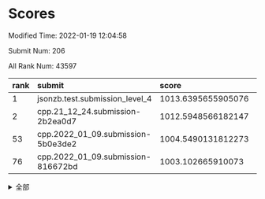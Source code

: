 # Scores

Modified Time: 2022-01-19 12:04:58

Submit Num: 206

All Rank Num: 43597

| rank |               submit               |       score        |       sigma        | pk_num |
| :--- | :--------------------------------- | :----------------- | :----------------- | :----- |
| 1    | jsonzb.test.submission_level_4     | 1013.6395655905076 | 0.8341088379552909 | 833    |
| 2    | cpp.21_12_24.submission-2b2ea0d7   | 1012.5948566182147 | 0.7944087473542638 | 844    |
| 53   | cpp.2022_01_09.submission-5b0e3de2 | 1004.5490131812273 | 0.7093555722401744 | 847    |
| 76   | cpp.2022_01_09.submission-816672bd | 1003.102665910073  | 0.7195608849120644 | 847    |


<details>
<summary>全部</summary>

| rank |                 submit                 |       score        |       sigma        | pk_num |
| :--- | :------------------------------------- | :----------------- | :----------------- | :----- |
| 1    | jsonzb.test.submission_level_4         | 1013.6395655905076 | 0.8341088379552909 | 833    |
| 2    | cpp.21_12_24.submission-2b2ea0d7       | 1012.5948566182147 | 0.7944087473542638 | 844    |
| 3    | gobigger.level_3.submission_level_3_33 | 1011.654891035046  | 0.7891467379040852 | 849    |
| 4    | gobigger.level_3.submission_level_3_3  | 1011.5443406287318 | 0.7455785241272312 | 847    |
| 5    | gobigger.level_3.submission_level_3_41 | 1011.5347130661847 | 0.7648273446009518 | 846    |
| 6    | gobigger.level_3.submission_level_3_45 | 1011.1677138315634 | 0.7442741218368423 | 850    |
| 7    | gobigger.level_3.submission_level_3_38 | 1011.1155049992819 | 0.7461878746301818 | 851    |
| 8    | gobigger.level_3.submission_level_3_31 | 1010.9092955241608 | 0.7753808509045274 | 848    |
| 9    | gobigger.level_3.submission_level_3_2  | 1010.8664702990891 | 0.7562931995522912 | 848    |
| 10   | gobigger.level_3.submission_level_3_43 | 1010.8499746253858 | 0.7672961339413708 | 845    |
| 11   | gobigger.level_3.submission_level_3_1  | 1010.84040097427   | 0.777116369776446  | 843    |
| 12   | gobigger.level_3.submission_level_3_36 | 1010.7920163246383 | 0.7654294305433426 | 846    |
| 13   | gobigger.level_3.submission_level_3_8  | 1010.7263092447972 | 0.7681811877257365 | 846    |
| 14   | gobigger.level_3.submission_level_3_15 | 1010.6005948341641 | 0.7534877794789901 | 849    |
| 15   | gobigger.level_3.submission_level_3_21 | 1010.4982441104819 | 0.7762281223989375 | 849    |
| 16   | gobigger.level_3.submission_level_3_16 | 1010.480553897566  | 0.7698074023264125 | 844    |
| 17   | gobigger.level_3.submission_level_3_29 | 1010.4268139613434 | 0.7560357520214435 | 844    |
| 18   | gobigger.level_3.submission_level_3_20 | 1010.2835860536703 | 0.7605604001098499 | 847    |
| 19   | gobigger.level_3.submission_level_3_42 | 1010.2834659387204 | 0.7451340888002459 | 843    |
| 20   | gobigger.level_3.submission_level_3_5  | 1010.1384224573982 | 0.7419928438978703 | 847    |
| 21   | gobigger.level_3.submission_level_3_6  | 1010.0488418828286 | 0.7727296649113046 | 846    |
| 22   | gobigger.level_3.submission_level_3_19 | 1009.9317879455133 | 0.7449164382746741 | 840    |
| 23   | gobigger.level_3.submission_level_3_25 | 1009.8849757759053 | 0.7667733232388675 | 840    |
| 24   | gobigger.level_3.submission_level_3_9  | 1009.8493603795674 | 0.7880418054603276 | 851    |
| 25   | gobigger.level_3.submission_level_3_32 | 1009.8460728543289 | 0.7391985688989116 | 854    |
| 26   | gobigger.level_3.submission_level_3_7  | 1009.8411676091883 | 0.748924467870892  | 848    |
| 27   | gobigger.level_3.submission_level_3_46 | 1009.7989702016405 | 0.7414871355439628 | 852    |
| 28   | gobigger.level_3.submission_level_3_27 | 1009.7927915673278 | 0.7703265938979758 | 847    |
| 29   | gobigger.level_3.submission_level_3_28 | 1009.7700478352722 | 0.7330138202231568 | 846    |
| 30   | gobigger.level_3.submission_level_3_49 | 1009.6910018884641 | 0.7482045677845311 | 845    |
| 31   | gobigger.level_3.submission_level_3_12 | 1009.665054316895  | 0.7739679089520063 | 846    |
| 32   | gobigger.level_3.submission_level_3_34 | 1009.6002932168269 | 0.7578183468633606 | 843    |
| 33   | gobigger.level_3.submission_level_3_48 | 1009.4819012964035 | 0.7492358192542975 | 853    |
| 34   | gobigger.level_3.submission_level_3_24 | 1009.4520135835897 | 0.7332123036225141 | 840    |
| 35   | gobigger.level_3.submission_level_3_26 | 1009.4292797285433 | 0.7474429718075585 | 845    |
| 36   | gobigger.level_3.submission_level_3_18 | 1009.4172653584528 | 0.7461826781154287 | 848    |
| 37   | gobigger.level_3.submission_level_3_0  | 1009.3674923371341 | 0.7602936392632206 | 848    |
| 38   | gobigger.level_3.submission_level_3_47 | 1009.2244398130458 | 0.745075513456118  | 852    |
| 39   | gobigger.level_3.submission_level_3_37 | 1009.2109348353091 | 0.7749108651492506 | 848    |
| 40   | gobigger.level_3.submission_level_3_39 | 1009.1266286985302 | 0.7487060536025576 | 844    |
| 41   | gobigger.level_3.submission_level_3_10 | 1009.1184950790528 | 0.7481902498311123 | 851    |
| 42   | gobigger.level_3.submission_level_3_40 | 1009.068821240975  | 0.7452166869488894 | 842    |
| 43   | gobigger.level_3.submission_level_3_13 | 1009.0063610142133 | 0.7299410565243626 | 849    |
| 44   | gobigger.level_3.submission_level_3_44 | 1008.9576607991223 | 0.7356007959029855 | 845    |
| 45   | gobigger.level_3.submission_level_3_23 | 1008.9202668163514 | 0.7473928378510609 | 853    |
| 46   | gobigger.level_3.submission_level_3_4  | 1008.9191704182074 | 0.7527206662497086 | 842    |
| 47   | gobigger.level_3.submission_level_3_22 | 1008.6890204618963 | 0.7388620196600698 | 846    |
| 48   | gobigger.level_3.submission_level_3_35 | 1008.4231197804844 | 0.7532773104445528 | 847    |
| 49   | gobigger.level_3.submission_level_3_17 | 1008.363849331856  | 0.7624555950726766 | 856    |
| 50   | gobigger.level_3.submission_level_3_11 | 1008.3080652452325 | 0.7378116325877575 | 843    |
| 51   | gobigger.level_3.submission_level_3_30 | 1008.2829648704443 | 0.7420499513097069 | 840    |
| 52   | gobigger.level_3.submission_level_3_14 | 1008.0271836691937 | 0.7303633899341744 | 846    |
| 53   | cpp.2022_01_09.submission-5b0e3de2     | 1004.5490131812273 | 0.7093555722401744 | 847    |
| 54   | gobigger.level_1.submission_level_1_2  | 1004.4513492299269 | 0.7165388154620006 | 846    |
| 55   | gobigger.level_1.submission_level_1_39 | 1004.2436184493691 | 0.723662609956632  | 852    |
| 56   | gobigger.level_1.submission_level_1_33 | 1004.1106102276156 | 0.7195596084438184 | 849    |
| 57   | gobigger.level_1.submission_level_1_1  | 1004.0436740756559 | 0.7187058467458619 | 839    |
| 58   | gobigger.level_1.submission_level_1_10 | 1003.9934159443632 | 0.7164585796326931 | 850    |
| 59   | gobigger.level_1.submission_level_1_34 | 1003.9912219748821 | 0.7094544580864605 | 847    |
| 60   | gobigger.level_1.submission_level_1_38 | 1003.9570876882602 | 0.7040185548383694 | 847    |
| 61   | gobigger.level_1.submission_level_1_0  | 1003.9083021573181 | 0.7187490470943204 | 847    |
| 62   | gobigger.level_1.submission_level_1_23 | 1003.7240874464441 | 0.7163455594804611 | 847    |
| 63   | gobigger.level_1.submission_level_1_45 | 1003.6905940622548 | 0.7177240090491834 | 844    |
| 64   | gobigger.level_1.submission_level_1_16 | 1003.6212863118766 | 0.723762147312109  | 848    |
| 65   | gobigger.level_1.submission_level_1_12 | 1003.6150960309519 | 0.7070031884525464 | 844    |
| 66   | gobigger.level_1.submission_level_1_4  | 1003.6055772151248 | 0.7209607191476264 | 847    |
| 67   | gobigger.level_1.submission_level_1_19 | 1003.5539286295275 | 0.7198374028947949 | 843    |
| 68   | gobigger.level_1.submission_level_1_37 | 1003.5364429360294 | 0.7152059433230213 | 844    |
| 69   | gobigger.level_1.submission_level_1_24 | 1003.4960717401201 | 0.7292297210266258 | 846    |
| 70   | gobigger.level_1.submission_level_1_25 | 1003.4477082838239 | 0.7131779189531067 | 847    |
| 71   | gobigger.level_1.submission_level_1_49 | 1003.3921949679517 | 0.7209150811733473 | 841    |
| 72   | gobigger.level_1.submission_level_1_15 | 1003.2538613701138 | 0.7226636739539043 | 854    |
| 73   | gobigger.level_1.submission_level_1_8  | 1003.2532581822352 | 0.7156295727888312 | 849    |
| 74   | gobigger.level_1.submission_level_1_27 | 1003.1717008932469 | 0.711212627119289  | 841    |
| 75   | gobigger.level_1.submission_level_1_18 | 1003.1604914856579 | 0.7214447647714534 | 845    |
| 76   | cpp.2022_01_09.submission-816672bd     | 1003.102665910073  | 0.7195608849120644 | 847    |
| 77   | gobigger.level_1.submission_level_1_5  | 1003.1018965595313 | 0.7195837106146246 | 844    |
| 78   | gobigger.level_1.submission_level_1_30 | 1003.0816440370297 | 0.7170733660714583 | 847    |
| 79   | gobigger.level_1.submission_level_1_17 | 1003.0010796243887 | 0.7169068404806179 | 844    |
| 80   | gobigger.level_1.submission_level_1_44 | 1002.9906171152684 | 0.7288738803289644 | 851    |
| 81   | gobigger.level_1.submission_level_1_40 | 1002.9473913274566 | 0.7156745642724877 | 851    |
| 82   | gobigger.level_1.submission_level_1_7  | 1002.9180320034758 | 0.7154837176474202 | 846    |
| 83   | gobigger.level_1.submission_level_1_35 | 1002.9092882278936 | 0.7204398843981358 | 845    |
| 84   | gobigger.level_1.submission_level_1_29 | 1002.8975923221226 | 0.7142804406627791 | 849    |
| 85   | gobigger.level_1.submission_level_1_11 | 1002.8931196624187 | 0.7190565263706935 | 843    |
| 86   | gobigger.level_1.submission_level_1_22 | 1002.8773205581949 | 0.7097830070423771 | 849    |
| 87   | gobigger.level_1.submission_level_1_46 | 1002.8737680998182 | 0.7170382481226606 | 846    |
| 88   | gobigger.level_1.submission_level_1_36 | 1002.8734470063521 | 0.7203536185792186 | 852    |
| 89   | gobigger.level_1.submission_level_1_28 | 1002.7721157840728 | 0.7031221741360161 | 844    |
| 90   | gobigger.level_1.submission_level_1_14 | 1002.7620369073559 | 0.7241184427123256 | 841    |
| 91   | gobigger.level_1.submission_level_1_41 | 1002.7496750368347 | 0.7123087639501461 | 844    |
| 92   | gobigger.level_1.submission_level_1_9  | 1002.6712320378596 | 0.7141323754681238 | 849    |
| 93   | gobigger.level_1.submission_level_1_3  | 1002.6099508610667 | 0.7054180063057603 | 844    |
| 94   | gobigger.level_1.submission_level_1_20 | 1002.5432336088786 | 0.7153637306644414 | 844    |
| 95   | gobigger.level_1.submission_level_1_31 | 1002.4978508377443 | 0.7055548686186953 | 842    |
| 96   | gobigger.level_1.submission_level_1_42 | 1002.4154166482515 | 0.7031364708348723 | 846    |
| 97   | gobigger.level_1.submission_level_1_21 | 1002.4005333266895 | 0.7032093239225261 | 853    |
| 98   | gobigger.level_1.submission_level_1_32 | 1002.2956357252442 | 0.719976325712458  | 846    |
| 99   | gobigger.level_1.submission_level_1_26 | 1002.2226735709974 | 0.7056359173410998 | 845    |
| 100  | gobigger.level_1.submission_level_1_6  | 1002.2108454986143 | 0.6991439968422419 | 855    |
| 101  | gobigger.level_1.submission_level_1_13 | 1002.1699864478538 | 0.714947046813409  | 840    |
| 102  | gobigger.level_1.submission_level_1_48 | 1002.058678113057  | 0.7230843429376009 | 848    |
| 103  | gobigger.level_1.submission_level_1_47 | 1001.5233163558372 | 0.715794562840982  | 844    |
| 104  | gobigger.level_1.submission_level_1_43 | 1001.4579465541142 | 0.7039695479330758 | 846    |
| 105  | gobigger.random.submission_random_40   | 997.0262104092402  | 0.7097133599419605 | 846    |
| 106  | gobigger.random.submission_random_35   | 996.983926373369   | 0.7019824423702442 | 847    |
| 107  | gobigger.random.submission_random_4    | 996.9050185713282  | 0.7083361658250056 | 847    |
| 108  | gobigger.random.submission_random_3    | 996.8252974973877  | 0.7205279422347795 | 843    |
| 109  | gobigger.random.submission_random_38   | 996.8201512508527  | 0.7130523469932861 | 847    |
| 110  | gobigger.random.submission_random_13   | 996.615838794345   | 0.7185535526846182 | 846    |
| 111  | gobigger.random.submission_random_23   | 996.5958914727219  | 0.7138349546215822 | 841    |
| 112  | gobigger.random.submission_random_18   | 996.5910911993298  | 0.7102340256161738 | 845    |
| 113  | gobigger.random.submission_random_28   | 996.5448510313785  | 0.7054673489674544 | 847    |
| 114  | gobigger.random.submission_random_1    | 996.5262082142812  | 0.7163839616870918 | 845    |
| 115  | gobigger.random.submission_random_9    | 996.4888377273215  | 0.7131340818340205 | 846    |
| 116  | gobigger.random.submission_random_33   | 996.3913316924178  | 0.7161910083360367 | 853    |
| 117  | gobigger.random.submission_random_8    | 996.3870571166756  | 0.7073904615934322 | 846    |
| 118  | gobigger.random.submission_random_37   | 996.3393970982783  | 0.7092140168782416 | 849    |
| 119  | gobigger.random.submission_random_42   | 996.3369522562031  | 0.7149262021540963 | 845    |
| 120  | gobigger.random.submission_random_12   | 996.3110042958878  | 0.70061655626719   | 847    |
| 121  | gobigger.random.submission_random_31   | 996.3000516274676  | 0.6988736425729472 | 844    |
| 122  | gobigger.random.submission_random_10   | 996.2944790986072  | 0.709389346168426  | 840    |
| 123  | gobigger.random.submission_random_27   | 996.2553524864628  | 0.7193361858133479 | 852    |
| 124  | gobigger.random.submission_random_25   | 996.2113859503384  | 0.7168710078973478 | 847    |
| 125  | gobigger.random.submission_random_41   | 996.2077203247011  | 0.7249322095313426 | 843    |
| 126  | gobigger.random.submission_random_30   | 996.1512902923364  | 0.708402468259239  | 851    |
| 127  | gobigger.random.submission_random_45   | 996.1221690943279  | 0.7093673076093812 | 849    |
| 128  | gobigger.random.submission_random_34   | 996.1198335840842  | 0.7146555133848385 | 846    |
| 129  | gobigger.random.submission_random_5    | 996.0915185301631  | 0.7060226896880865 | 845    |
| 130  | gobigger.random.submission_random_36   | 996.0890610180787  | 0.7023281301760528 | 851    |
| 131  | gobigger.random.submission_random_49   | 996.0141728053599  | 0.7200223467405352 | 842    |
| 132  | gobigger.random.submission_random_17   | 995.9726319818118  | 0.7142980084396165 | 846    |
| 133  | gobigger.random.submission_random_32   | 995.9632905502585  | 0.6957686964701914 | 849    |
| 134  | gobigger.random.submission_random_20   | 995.962897788647   | 0.7082281165086146 | 850    |
| 135  | gobigger.random.submission_random_24   | 995.9498955703432  | 0.7005404324279573 | 848    |
| 136  | gobigger.random.submission_random_15   | 995.914181585414   | 0.7066364646962647 | 846    |
| 137  | gobigger.random.submission_random_29   | 995.8759936456532  | 0.709499158836132  | 845    |
| 138  | gobigger.random.submission_random_21   | 995.8251785563008  | 0.7043040611643572 | 849    |
| 139  | gobigger.random.submission_random_44   | 995.7975717667954  | 0.7147376723099523 | 848    |
| 140  | gobigger.random.submission_random_7    | 995.7621318103746  | 0.6939656705432129 | 850    |
| 141  | gobigger.random.submission_random_47   | 995.7352215735095  | 0.711362173856973  | 842    |
| 142  | gobigger.random.submission_random_22   | 995.7189270404273  | 0.7045969648663213 | 851    |
| 143  | gobigger.random.submission_random_0    | 995.686596619737   | 0.7225398566431205 | 849    |
| 144  | gobigger.random.submission_random_26   | 995.6575822716478  | 0.7051256730943833 | 850    |
| 145  | gobigger.random.submission_random_6    | 995.6514733243763  | 0.7147326331055479 | 851    |
| 146  | gobigger.random.submission_random_48   | 995.5064592571435  | 0.7100246497397453 | 845    |
| 147  | gobigger.random.submission_random_19   | 995.4851651764371  | 0.695826510499418  | 849    |
| 148  | gobigger.random.submission_random_16   | 995.3332852618281  | 0.7172839934459286 | 850    |
| 149  | gobigger.random.submission_random_39   | 995.3131236276013  | 0.7213938116519885 | 846    |
| 150  | gobigger.random.submission_random_43   | 995.2945359429216  | 0.7080442805411471 | 848    |
| 151  | gobigger.random.submission_random_2    | 995.1659055072115  | 0.7226716892478506 | 846    |
| 152  | gobigger.random.submission_random_46   | 994.7781600527265  | 0.7177087950627025 | 849    |
| 153  | gobigger.random.submission_random_11   | 994.6483025509135  | 0.7236935738780911 | 843    |
| 154  | gobigger.random.submission_random_14   | 994.5217173550539  | 0.710123137662879  | 842    |
| 155  | gobigger.level_2.submission_level_2_33 | 993.9641440336177  | 0.7316862296929568 | 845    |
| 156  | gobigger.level_2.submission_level_2_5  | 993.8099900071583  | 0.7346948001702398 | 845    |
| 157  | gobigger.level_2.submission_level_2_29 | 993.7510439967034  | 0.7295139669752974 | 843    |
| 158  | gobigger.level_2.submission_level_2_3  | 993.713154057693   | 0.7253273651386177 | 850    |
| 159  | gobigger.level_2.submission_level_2_44 | 993.5442759721413  | 0.7398893108404537 | 842    |
| 160  | gobigger.level_2.submission_level_2_2  | 993.4533126905386  | 0.7381289516253485 | 850    |
| 161  | gobigger.level_2.submission_level_2_20 | 993.3721700942793  | 0.708123746489608  | 846    |
| 162  | gobigger.level_2.submission_level_2_45 | 993.3470930913281  | 0.720507460691736  | 845    |
| 163  | gobigger.level_2.submission_level_2_35 | 993.1249306849675  | 0.7361397738120263 | 847    |
| 164  | gobigger.level_2.submission_level_2_8  | 993.1119499426225  | 0.7313702925266782 | 845    |
| 165  | gobigger.level_2.submission_level_2_37 | 992.9984460905565  | 0.7441479544958827 | 845    |
| 166  | gobigger.level_2.submission_level_2_26 | 992.9945988947064  | 0.7473263213149743 | 849    |
| 167  | gobigger.level_2.submission_level_2_7  | 992.9540438932887  | 0.7534159435083517 | 851    |
| 168  | gobigger.level_2.submission_level_2_21 | 992.9207791806937  | 0.7434077792494623 | 846    |
| 169  | gobigger.level_2.submission_level_2_18 | 992.7657513052438  | 0.7387880025915632 | 847    |
| 170  | gobigger.level_2.submission_level_2_6  | 992.7527870648971  | 0.7401859695933696 | 841    |
| 171  | gobigger.level_2.submission_level_2_41 | 992.6486440875102  | 0.7280256416534762 | 845    |
| 172  | gobigger.level_2.submission_level_2_22 | 992.582566406853   | 0.7450588505125533 | 843    |
| 173  | gobigger.level_2.submission_level_2_17 | 992.5634384513539  | 0.738381116997625  | 845    |
| 174  | gobigger.level_2.submission_level_2_25 | 992.5424378591208  | 0.7406576194472728 | 848    |
| 175  | gobigger.level_2.submission_level_2_4  | 992.442341470087   | 0.743307954781277  | 846    |
| 176  | gobigger.level_2.submission_level_2_34 | 992.3757142058301  | 0.7373157394344704 | 851    |
| 177  | gobigger.level_2.submission_level_2_46 | 992.3693805379728  | 0.752001267200077  | 850    |
| 178  | gobigger.level_2.submission_level_2_9  | 992.3158085446586  | 0.7358349271264301 | 847    |
| 179  | gobigger.level_2.submission_level_2_30 | 992.2701485978411  | 0.7512943250918634 | 844    |
| 180  | gobigger.level_2.submission_level_2_16 | 992.2325694063701  | 0.7509310524474119 | 843    |
| 181  | gobigger.level_2.submission_level_2_31 | 992.2031263183837  | 0.7556489310341208 | 848    |
| 182  | gobigger.level_2.submission_level_2_47 | 992.108140971406   | 0.749387864664344  | 843    |
| 183  | gobigger.level_2.submission_level_2_27 | 992.0535509876086  | 0.7501434643730275 | 849    |
| 184  | gobigger.level_2.submission_level_2_14 | 992.0270116068085  | 0.7375854471715746 | 844    |
| 185  | gobigger.level_2.submission_level_2_42 | 992.0024355231976  | 0.7500427394129808 | 844    |
| 186  | gobigger.level_2.submission_level_2_40 | 991.9285861978814  | 0.7459640682522695 | 850    |
| 187  | gobigger.level_2.submission_level_2_24 | 991.846019588182   | 0.7503335825124595 | 849    |
| 188  | gobigger.level_2.submission_level_2_38 | 991.7233488737172  | 0.766951103182089  | 842    |
| 189  | gobigger.level_2.submission_level_2_10 | 991.7081170514234  | 0.7570195118896199 | 849    |
| 190  | gobigger.level_2.submission_level_2_15 | 991.5419294778746  | 0.7646884163692386 | 847    |
| 191  | gobigger.level_2.submission_level_2_0  | 991.4253167546838  | 0.7594133627786919 | 851    |
| 192  | gobigger.level_2.submission_level_2_49 | 991.2835056235854  | 0.7684018427433291 | 849    |
| 193  | gobigger.level_2.submission_level_2_28 | 991.2470325890994  | 0.7559281273201446 | 847    |
| 194  | gobigger.level_2.submission_level_2_1  | 991.1397422651082  | 0.7419108873211844 | 842    |
| 195  | gobigger.level_2.submission_level_2_39 | 991.1137510559421  | 0.7454744426698972 | 846    |
| 196  | gobigger.level_2.submission_level_2_48 | 991.1068154374045  | 0.7459591260327869 | 843    |
| 197  | gobigger.level_2.submission_level_2_32 | 991.0995145398507  | 0.7797788896964231 | 848    |
| 198  | gobigger.level_2.submission_level_2_43 | 991.0960587929285  | 0.7516412753235249 | 857    |
| 199  | gobigger.level_2.submission_level_2_12 | 991.0311133095507  | 0.769951139286478  | 846    |
| 200  | gobigger.level_2.submission_level_2_11 | 990.9797687314602  | 0.7414314579056578 | 846    |
| 201  | gobigger.level_2.submission_level_2_13 | 990.8801337297542  | 0.7646117716035334 | 852    |
| 202  | gobigger.level_2.submission_level_2_36 | 990.0174835292809  | 0.7685477665735806 | 842    |
| 203  | gobigger.level_2.submission_level_2_23 | 989.642150321211   | 0.7780940212987802 | 846    |
| 204  | gobigger.level_2.submission_level_2_19 | 988.2494212687812  | 0.7965223825813218 | 850    |
| 205  | gobigger.none.submission_none_0        | 976.3229743995256  | 1.448592922834602  | 851    |
| 206  | gobigger.none.submission_none_1        | 975.6890670491243  | 1.3647397776494257 | 845    |

</details>